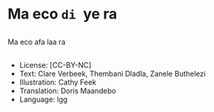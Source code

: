 # Ma eco `di `ye ra

##

##

##

##

##

##

##

##
Ma eco afa laa ra

##
* License: [CC-BY-NC]
* Text: Clare Verbeek, Thembani Dladla, Zanele Buthelezi
* Illustration: Cathy Feek
* Translation: Doris Maandebo
* Language: lgg
